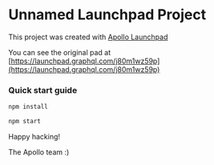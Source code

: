 # Unnamed Launchpad Project



This project was created with [Apollo Launchpad](https://launchpad.graphql.com)

You can see the original pad at [https://launchpad.graphql.com/j80m1wz59p](https://launchpad.graphql.com/j80m1wz59p)

### Quick start guide

```bash
npm install

npm start
```





Happy hacking!

The Apollo team :)
